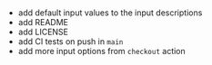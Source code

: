 # 
- add default input values to the input descriptions
- add README
- add LICENSE
- add CI tests on push in `main`
- add more input options from `checkout` action